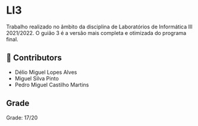 # LI3
Trabalho realizado no âmbito da disciplina de Laboratórios de Informática III 2021/2022. O guião 3 é a versão mais completa e otimizada do programa final.

## 🤝 Contributors
- Délio Miguel Lopes Alves
- Miguel Silva Pinto
- Pedro Miguel Castilho Martins

## Grade  
Grade: 17/20
